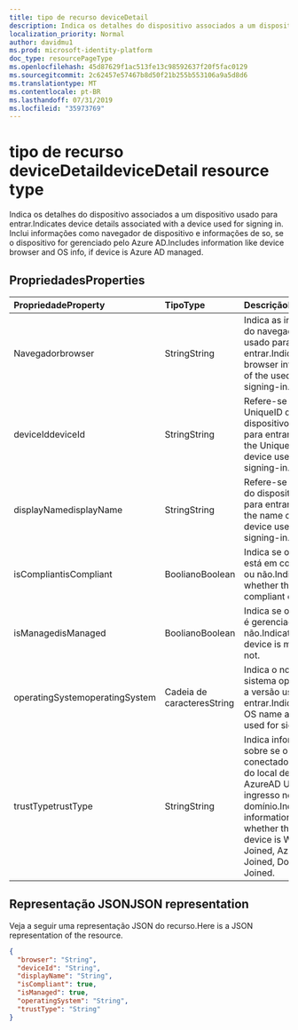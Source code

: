 ```yaml
---
title: tipo de recurso deviceDetail
description: Indica os detalhes do dispositivo associados a um dispositivo usado para entrar. Inclui informações como navegador de dispositivo e informações de so, se o dispositivo for gerenciado pelo Azure AD.
localization_priority: Normal
author: davidmu1
ms.prod: microsoft-identity-platform
doc_type: resourcePageType
ms.openlocfilehash: 45d87629f1ac513fe13c98592637f20f5fac0129
ms.sourcegitcommit: 2c62457e57467b8d50f21b255b553106a9a5d8d6
ms.translationtype: MT
ms.contentlocale: pt-BR
ms.lasthandoff: 07/31/2019
ms.locfileid: "35973769"
---
```

# <a name="devicedetail-resource-type"></a><span data-ttu-id="4f330-104">tipo de recurso deviceDetail</span><span class="sxs-lookup"><span data-stu-id="4f330-104">deviceDetail resource type</span></span>
<span data-ttu-id="4f330-105">Indica os detalhes do dispositivo associados a um dispositivo usado para entrar.</span><span class="sxs-lookup"><span data-stu-id="4f330-105">Indicates device details associated with a device used for signing in.</span></span> <span data-ttu-id="4f330-106">Inclui informações como navegador de dispositivo e informações de so, se o dispositivo for gerenciado pelo Azure AD.</span><span class="sxs-lookup"><span data-stu-id="4f330-106">Includes information like device browser and  OS info, if device is Azure AD managed.</span></span>



## <a name="properties"></a><span data-ttu-id="4f330-107">Propriedades</span><span class="sxs-lookup"><span data-stu-id="4f330-107">Properties</span></span>
| <span data-ttu-id="4f330-108">Propriedade</span><span class="sxs-lookup"><span data-stu-id="4f330-108">Property</span></span>     | <span data-ttu-id="4f330-109">Tipo</span><span class="sxs-lookup"><span data-stu-id="4f330-109">Type</span></span>   |<span data-ttu-id="4f330-110">Descrição</span><span class="sxs-lookup"><span data-stu-id="4f330-110">Description</span></span>|
|:---------------|:--------|:----------|
|<span data-ttu-id="4f330-111">Navegador</span><span class="sxs-lookup"><span data-stu-id="4f330-111">browser</span></span>|<span data-ttu-id="4f330-112">String</span><span class="sxs-lookup"><span data-stu-id="4f330-112">String</span></span>|<span data-ttu-id="4f330-113">Indica as informações do navegador do usado para entrar.</span><span class="sxs-lookup"><span data-stu-id="4f330-113">Indicates the browser information of the used for signing-in.</span></span>|
|<span data-ttu-id="4f330-114">deviceId</span><span class="sxs-lookup"><span data-stu-id="4f330-114">deviceId</span></span>|<span data-ttu-id="4f330-115">String</span><span class="sxs-lookup"><span data-stu-id="4f330-115">String</span></span>|<span data-ttu-id="4f330-116">Refere-se ao UniqueID do dispositivo usado para entrar.</span><span class="sxs-lookup"><span data-stu-id="4f330-116">Refers to the UniqueID of the device used for signing-in.</span></span>|
|<span data-ttu-id="4f330-117">displayName</span><span class="sxs-lookup"><span data-stu-id="4f330-117">displayName</span></span>|<span data-ttu-id="4f330-118">String</span><span class="sxs-lookup"><span data-stu-id="4f330-118">String</span></span>|<span data-ttu-id="4f330-119">Refere-se ao nome do dispositivo usado para entrar.</span><span class="sxs-lookup"><span data-stu-id="4f330-119">Refers to the name of the device used for signing-in.</span></span>|
|<span data-ttu-id="4f330-120">isCompliant</span><span class="sxs-lookup"><span data-stu-id="4f330-120">isCompliant</span></span>|<span data-ttu-id="4f330-121">Booliano</span><span class="sxs-lookup"><span data-stu-id="4f330-121">Boolean</span></span>|<span data-ttu-id="4f330-122">Indica se o dispositivo está em conformidade ou não.</span><span class="sxs-lookup"><span data-stu-id="4f330-122">Indicates whether the device is compliant or not.</span></span>|
|<span data-ttu-id="4f330-123">isManaged</span><span class="sxs-lookup"><span data-stu-id="4f330-123">isManaged</span></span>|<span data-ttu-id="4f330-124">Booliano</span><span class="sxs-lookup"><span data-stu-id="4f330-124">Boolean</span></span>|<span data-ttu-id="4f330-125">Indica se o dispositivo é gerenciado ou não.</span><span class="sxs-lookup"><span data-stu-id="4f330-125">Indicates if the device is managed or not.</span></span>|
|<span data-ttu-id="4f330-126">operatingSystem</span><span class="sxs-lookup"><span data-stu-id="4f330-126">operatingSystem</span></span>|<span data-ttu-id="4f330-127">Cadeia de caracteres</span><span class="sxs-lookup"><span data-stu-id="4f330-127">String</span></span>|<span data-ttu-id="4f330-128">Indica o nome do sistema operacional e a versão usada para entrar.</span><span class="sxs-lookup"><span data-stu-id="4f330-128">Indicates the OS name and version used for signing-in.</span></span>|
|<span data-ttu-id="4f330-129">trustType</span><span class="sxs-lookup"><span data-stu-id="4f330-129">trustType</span></span>|<span data-ttu-id="4f330-130">String</span><span class="sxs-lookup"><span data-stu-id="4f330-130">String</span></span>|<span data-ttu-id="4f330-131">Indica informações sobre se o dispositivo conectado é membro do local de trabalho, AzureAD Unido, ingresso no domínio.</span><span class="sxs-lookup"><span data-stu-id="4f330-131">Indicates information on whether the signed-in device is Workplace Joined, AzureAD Joined, Domain Joined.</span></span> |

## <a name="json-representation"></a><span data-ttu-id="4f330-132">Representação JSON</span><span class="sxs-lookup"><span data-stu-id="4f330-132">JSON representation</span></span>

<span data-ttu-id="4f330-133">Veja a seguir uma representação JSON do recurso.</span><span class="sxs-lookup"><span data-stu-id="4f330-133">Here is a JSON representation of the resource.</span></span>

<!-- {
  "blockType": "resource",
  "optionalProperties": [

  ],
  "@odata.type": "microsoft.graph.deviceDetail"
}-->

```json
{
  "browser": "String",
  "deviceId": "String",
  "displayName": "String",
  "isCompliant": true,
  "isManaged": true,
  "operatingSystem": "String",
  "trustType": "String"
}

```

<!-- uuid: 8fcb5dbc-d5aa-4681-8e31-b001d5168d79
2015-10-25 14:57:30 UTC -->
<!-- {
  "type": "#page.annotation",
  "description": "deviceDetail resource",
  "keywords": "",
  "section": "documentation",
  "tocPath": ""
}-->
